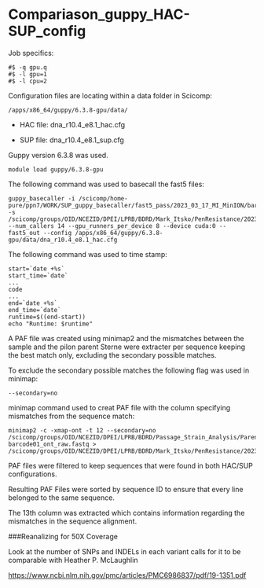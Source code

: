 # Compariason_guppy_HAC-SUP_config

Job specifics: 
```
#$ -q gpu.q
#$ -l gpu=1
#$ -l cpu=2
```

Configuration files are locating within a data folder in Scicomp:
```
/apps/x86_64/guppy/6.3.8-gpu/data/
```
 - HAC file: dna_r10.4_e8.1_hac.cfg

 - SUP file: dna_r10.4_e8.1_sup.cfg

Guppy version 6.3.8 was used.
```
module load guppy/6.3.8-gpu
```

The following command was used to basecall the fast5 files:
```
guppy_basecaller -i /scicomp/home-pure/ppn7/WORK/SUP_guppy_basecaller/fast5_pass/2023_03_17_MI_MinION/barcode01 -s /scicomp/groups/OID/NCEZID/DPEI/LPRB/BDRD/Mark_Itsko/PenResistance/2023_03_17_MI_MinION/basecalling_HAC/barcode01 --num_callers 14 --gpu_runners_per_device 8 --device cuda:0 --fast5_out --config /apps/x86_64/guppy/6.3.8-gpu/data/dna_r10.4_e8.1_hac.cfg 
```
The following command was used to time stamp: 

```
start=`date +%s`
start_time=`date`
...
code
...
end=`date +%s`
end_time=`date`
runtime=$((end-start))
echo "Runtime: $runtime"
```

A PAF file was created using minimap2 and the mismatches between the sample and the pilon parent Sterne were extracter per sequence keeping the best match only, excluding the secondary possible matches. 

To exclude the secondary possible matches the following flag was used in minimap: 
```
--secondary=no
```

minimap command used to creat PAF file with the column specifying mismatches from the sequence match: 

```
minimap2 -c -xmap-ont -t 12 --secondary=no /scicomp/groups/OID/NCEZID/DPEI/LPRB/BDRD/Passage_Strain_Analysis/Parent_Strains/pilon_assemblies/Sterne_pilon.fasta barcode01_ont_raw.fastq > /scicomp/groups/OID/NCEZID/DPEI/LPRB/BDRD/Mark_Itsko/PenResistance/2023_03_17_MI_MinION/SUP_SUP/alignments/barcode01_SUP_no_secondary.paf
```


PAF files were filtered to keep sequences that were found in both HAC/SUP configurations. 

Resulting PAF Files were sorted by sequence ID to ensure that every line belonged to the same sequence.

The 13th column was extracted which contains information regarding the mismatches in the sequence alignment. 


###Reanalizing for 50X Coverage

Look at the number of SNPs and INDELs in each variant calls for it to be comparable with Heather P. McLaughlin

https://www.ncbi.nlm.nih.gov/pmc/articles/PMC6986837/pdf/19-1351.pdf




